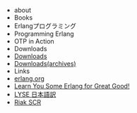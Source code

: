 <div class="well sidebar-nav">
  <ul class="nav nav-list">
    <li>about</li>
    <li class="nav-header">Books</li>
    <li>Erlangプログラミング</li>
    <li>Programming Erlang</li>
    <li>OTP in Action</li>
    <li class="nav-header">Downloads</li>
    <li><a href="/downloads/index.html">Downloads</a></li>
    <li><a href="/downloads/archives.html">Downloads(archives)</a></li>
    <li class="nav-header">Links</li>
    <li><a href="http://www.erlang.org">erlang.org</a></li>
    <li><a href="http://learnyousomeerlang.com">Learn You Some Erlang for Great Good!</a></li>
    <li><a href="http://www.ymotongpoo.com/works/lyse-ja/">LYSE 日本語訳</a></li>
    <li><a href="https://github.com/kuenishi/riak_scr_jp">Riak SCR</a></li>
  </ul>
</div>
